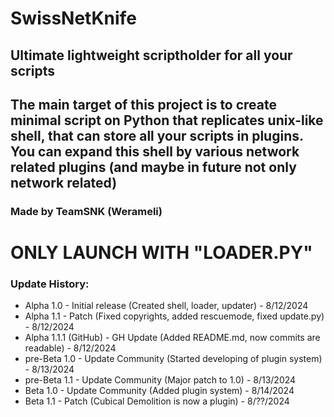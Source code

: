 # SwissNetKnife
## Ultimate lightweight scriptholder for all your scripts
## The main target of this project is to create minimal script on Python that replicates unix-like shell, that can store all your scripts in plugins. You can expand this shell by various network related plugins (and maybe in future not only network related)

### Made by TeamSNK (Werameli)

# ONLY LAUNCH WITH "LOADER.PY"

### Update History:
- Alpha 1.0 - Initial release (Created shell, loader, updater) - 8/12/2024
- Alpha 1.1 - Patch (Fixed copyrights, added rescuemode, fixed update.py) - 8/12/2024
- Alpha 1.1.1 (GitHub) - GH Update (Added README.md, now commits are readable) - 8/12/2024
- pre-Beta 1.0 - Update Community (Started developing of plugin system) - 8/13/2024
- pre-Beta 1.1 - Update Community (Major patch to 1.0) - 8/13/2024
- Beta 1.0 - Update Community (Added plugin system) - 8/14/2024
- Beta 1.1 - Patch (Cubical Demolition is now a plugin) - 8/??/2024
